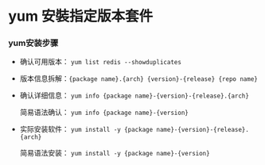 # yum 安裝指定版本套件

### yum安装步骤

- 确认可用版本： `yum list redis --showduplicates`

- 版本信息拆解：`{package name}.{arch} {version}-{release} {repo name}`

- 确认详细信息： `yum info {package name}-{version}-{release}.{arch}`
  
  简易语法确认： `yum info {package name}-{version}`

- 实际安装软件： `yum install -y {package name}-{version}-{release}.{arch}`
  
  简易语法安装： `yum install -y {package name}-{version}`
